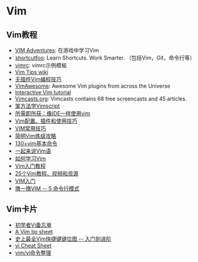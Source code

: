 # Vim

## Vim教程
* [VIM Adventures](http://vim-adventures.com/): 在游戏中学习Vim
* [shortcutfoo](https://www.shortcutfoo.com/): Learn Shortcuts. Work Smarter. （包括Vim，Git，命令行等）
* [vimrc](https://github.com/lilydjwg/dotvim/blob/master/vimrc#L532-533): vimrc示例模板
* [Vim Tips wiki](http://vim.wikia.com/wiki/Vim_Tips_Wiki)
* [无插件Vim编程技巧](http://coolshell.cn/articles/11312.html)
* [VimAwesome](http://vimawesome.com/): Awesome Vim plugins from across the Universe
* [Interactive Vim tutorial](http://www.openvim.com/tutorial.html)
* [Vimcasts.org](http://vimcasts.org/): Vimcasts contains 68 free screencasts and 45 articles.
* [笨方法学Vimscript](http://learnvimscriptthehardway.onefloweroneworld.com/)
* [所需即所获：像IDE一样使用vim](https://github.com/yangyangwithgnu/use_vim_as_ide)
* [Vim配置、插件和使用技巧](http://www.jianshu.com/p/a0b452f8f720)
* [VIM常用技巧](http://blog.saymagic.cn/2013/12/14/VIM%E5%B8%B8%E7%94%A8%E5%91%BD%E4%BB%A4.html)
* [简明Vim练级攻略](http://coolshell.cn/articles/5426.html)
* [130+vim基本命令](http://wklken.me/posts/2013/08/17/130-essential-vim-commands.html)
* [一起来说Vim语](https://linux.cn/article-6610-1.html)
* [如何学习Vim](http://www.labazhou.net/2014/08/how-to-learn-vim/)
* [Vim入门教程](http://blog.jobbole.com/86132/)
* [25个Vim教程、视频和资源](http://blog.jobbole.com/10250/)
* [VIM入门](http://wsztrush.github.io/%E5%B7%A5%E5%85%B7/2015/06/10/VIM.html)
* [撸一撸VIM -- 5 命令行模式](http://zhongmingmao.me/2016/04/30/command_line_mode.html)

## Vim卡片
* [初学者Vi备忘单](https://linux.cn/article-7110-1.html)
* [A Vim tip sheet](http://stackoverflow.com/questions/5400806/what-are-the-most-used-vim-commands-keypresses/5400978#5400978)
* [史上最全Vim快捷键键位图 -- 入门到进阶](http://cenalulu.github.io/linux/all-vim-cheatsheat/)
* [vi Cheat Sheet](http://socialmatchbox.com/wp/learn-to-code-learn-programming/cheat-sheets/vi-cheat-sheet/)
* [vim/vi命令整理](https://zhuanlan.zhihu.com/p/21278816)

